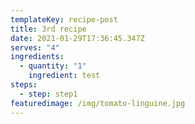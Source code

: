 ```yaml
---
templateKey: recipe-post
title: 3rd recipe
date: 2021-01-29T17:36:45.347Z
serves: "4"
ingredients:
  - quantity: "1"
    ingredient: test
steps:
  - step: step1
featuredimage: /img/tomato-linguine.jpg
---
```

